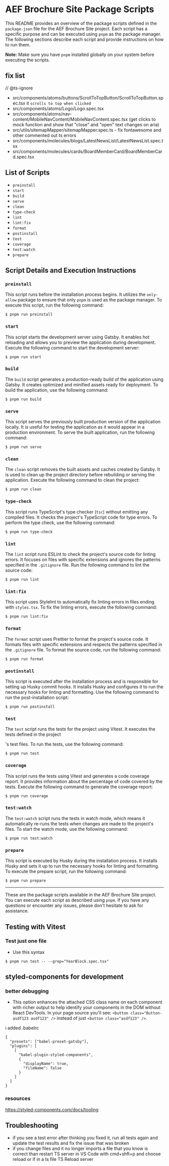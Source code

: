 # AEF Brochure Site Package Scripts

This README provides an overview of the package scripts defined in the `package.json` file for the AEF Brochure Site project. Each script has a specific purpose and can be executed using `pnpm` as the package manager. The following sections describe each script and provide instructions on how to run them.

**Note:** Make sure you have `pnpm` installed globally on your system before executing the scripts.

## fix list

// @ts-ignore

- src/components/atoms/buttons/ScrollToTopButton/ScrollToTopButton.spec.tsx it `scrolls to top when clicked`
- src/components/atoms/Logo/Logo.spec.tsx
- src/components/atoms/nav-content/MobileNavContent/MobileNavContent.spec.tsx (get clicks to mock function and show that "close" and "open" text changes on aria)
- src/utils/sitemapMapper/sitemapMapper.spec.ts - fix fontawesome
  and other commented out ts errors
- src/components/molecules/blogs/LatestNewsList/LatestNewsList.spec.tsx
- src/components/molecules/cards/BoardMemberCard/BoardMemberCard.spec.tsx

## List of Scripts

- `preinstall`
- `start`
- `build`
- `serve`
- `clean`
- `type-check`
- `lint`
- `lint:fix`
- `format`
- `postinstall`
- `test`
- `coverage`
- `test:watch`
- `prepare`

## Script Details and Execution Instructions

### `preinstall`

This script runs before the installation process begins. It utilizes the `only-allow` package to ensure that only `pnpm` is used as the package manager. To execute this script, run the following command:

```shell
$ pnpm run preinstall
```

### `start`

This script starts the development server using Gatsby. It enables hot reloading and allows you to preview the application during development. Execute the following command to start the development server:

```shell
$ pnpm run start
```

### `build`

The `build` script generates a production-ready build of the application using Gatsby. It creates optimized and minified assets ready for deployment. To build the application, use the following command:

```shell
$ pnpm run build
```

### `serve`

This script serves the previously built production version of the application locally. It is useful for testing the application as it would appear in a production environment. To serve the built application, run the following command:

```shell
$ pnpm run serve
```

### `clean`

The `clean` script removes the built assets and caches created by Gatsby. It is used to clean up the project directory before rebuilding or serving the application. Execute the following command to clean the project:

```shell
$ pnpm run clean
```

### `type-check`

This script runs TypeScript's type checker (`tsc`) without emitting any compiled files. It checks the project's TypeScript code for type errors. To perform the type check, use the following command:

```shell
$ pnpm run type-check
```

### `lint`

The `lint` script runs ESLint to check the project's source code for linting errors. It focuses on files with specific extensions and ignores the patterns specified in the `.gitignore` file. Run the following command to lint the source code:

```shell
$ pnpm run lint
```

### `lint:fix`

This script uses Stylelint to automatically fix linting errors in files ending with `styles.tsx`. To fix the linting errors, execute the following command:

```shell
$ pnpm run lint:fix
```

### `format`

The `format` script uses Prettier to format the project's source code. It formats files with specific extensions and respects the patterns specified in the `.gitignore` file. To format the source code, run the following command:

```shell
$ pnpm run format
```

### `postinstall`

This script is executed after the installation process and is responsible for setting up Husky commit hooks. It installs Husky and configures it to run the necessary hooks for linting and formatting. Use the following command to run the post-installation script:

```shell
$ pnpm run postinstall
```

### `test`

The `test` script runs the tests for the project using Vitest. It executes the tests defined in the project

's test files. To run the tests, use the following command:

```shell
$ pnpm run test
```

### `coverage`

This script runs the tests using Vitest and generates a code coverage report. It provides information about the percentage of code covered by the tests. Execute the following command to generate the coverage report:

```shell
$ pnpm run coverage
```

### `test:watch`

The `test:watch` script runs the tests in watch mode, which means it automatically re-runs the tests when changes are made to the project's files. To start the watch mode, use the following command:

```shell
$ pnpm run test:watch
```

### `prepare`

This script is executed by Husky during the installation process. It installs Husky and sets it up to run the necessary hooks for linting and formatting. To execute the prepare script, run the following command:

```shell
$ pnpm run prepare
```

---

These are the package scripts available in the AEF Brochure Site project. You can execute each script as described using `pnpm`. If you have any questions or encounter any issues, please don't hesitate to ask for assistance.

## Testing with Vitest

### Test just one file

- Use this syntax

```shell
$ pnpm run test -- --grep="YearBlock.spec.tsx"
```

## styled-components for development

### better debugging

- This option enhances the attached CSS class name on each component with richer output to help identify your components in the DOM without React DevTools. In your page source you'll see: `<button class="Button-asdf123 asdf123" />` instead of just `<button class="asdf123" />`.

i added .babelrc

```
{
  "presets": ["babel-preset-gatsby"],
  "plugins": [
    [
      "babel-plugin-styled-components",
      {
        "displayName": true,
        "fileName": false
      }
    ]
  ]
}
```

### resources

https://styled-components.com/docs/tooling

## Troubleshooting

- if you see a test error after thinking you fixed it, run all tests again and update the test results and fix the issue that was broken
- if you change files and it no longer imports a file that you know is correct than restart TS server in VS Code with cmd+shft+p
  and choose reload or if in a ts file TS Reload server
